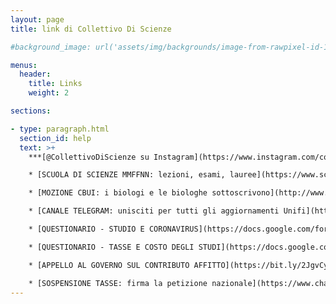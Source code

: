 ```yaml
---
layout: page
title: link di Collettivo Di Scienze

#background_image: url('assets/img/backgrounds/image-from-rawpixel-id-1199650-jpeg.jpg')

menus:
  header:
    title: Links
    weight: 2

sections:

- type: paragraph.html
  section_id: help
  text: >+
    ***[@CollettivoDiScienze su Instagram](https://www.instagram.com/collettivo.di.scienze/)***

    * [SCUOLA DI SCIENZE MMFFNN: lezioni, esami, lauree](https://www.scienze.unifi.it/index.php)

    * [MOZIONE CBUI: i biologi e le biologhe sottoscrivono](http://www.cbui.it/wp/2020/03/26/mozione-cbui-su-onb/)

    * [CANALE TELEGRAM: unisciti per tutti gli aggiornamenti Unifi](https://t.me/altra_unifi)

    * [QUESTIONARIO - STUDIO E CORONAVIRUS](https://docs.google.com/forms/d/e/1FAIpQLSfsvvgZdb-xRd2NzbWrU2yNAIao2WWpDr_UWaqcIBl-cb3Lug/viewform)

    * [QUESTIONARIO - TASSE E COSTO DEGLI STUDI](https://docs.google.com/forms/d/e/1FAIpQLSfVktROanoGLqHDyQw4vaoqdpTxIGvgBDWtvFnsPVc96p4PkQ/viewform)

    * [APPELLO AL GOVERNO SUL CONTRIBUTO AFFITTO](https://bit.ly/2JgvCyj)

    * [SOSPENSIONE TASSE: firma la petizione nazionale](https://www.change.org/p/gaetano-manfredi-coronavirus-diritti-e-tutele-per-gli-studenti-universitari?fbclid=IwAR2OJ7c4gXu7JyVODKC3YzPH1tnFaZztctjYOPgpLNdLcp6CBh0qTabKzd8)
---
```

